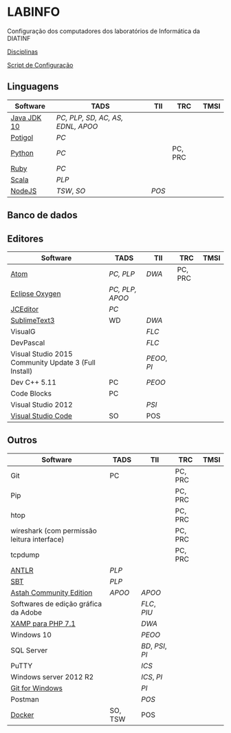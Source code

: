 # LABINFO
Configuração dos computadores dos laboratórios de Informática da DIATINF

[Disciplinas](/disciplinas.md)

[Script de Configuração](/software/labinfo.sh)

## Linguagens

Software                                                    | TADS                              | TII   | TRC     | TMSI
---                                                         | ---                               | ---   | ---     | ---
[Java JDK 10](/software/Java10.md)                          | *PC, PLP, SD, AC, AS, EDNL, APOO* |       |         |      
[Potigol](https://github.com/potigol/potigol)               |  *PC*                             |       |         |      
[Python](/software/Python.md)                               |  *PC*                             |       | PC, PRC |      
[Ruby](/software/Ruby.md)                                   |  *PC*                             |       |         |      
[Scala](https://www.scala-lang.org/download/install.html)   | *PLP*                             |       |         |      
[NodeJS](https://nodejs.org/en/)                            | *TSW*, *SO*                       | _POS_ |         |      

## Banco de dados

## Editores

Software                                             | TADS      | TII   | TRC | TMSI
---                                                  | ---       | ---   | --- | ---
[Atom](/software/Atom.md)                            | _PC, PLP_ | _DWA_ | PC, PRC |     
[Eclipse Oxygen](http://ubuntuhandbook.org/index.php/2016/01/how-to-install-the-latest-eclipse-in-ubuntu-16-04-15-10/) | _PC, PLP, APOO_ | | |
[JCEditor](https://github.com/cristian-henrique/JCEditor) | *PC* |    |  |
[SublimeText3](/software/SublimeText3.md)            | WD        | _DWA_ |    |   
VisualG                                              |           | _FLC_ |    |   
DevPascal                                            |           | _FLC_ |    |   
Visual Studio 2015 Community Update 3 (Full Install) |    | _PEOO_, _PI_ |    |  
Dev C++ 5.11                                         | PC        | _PEOO_ |    |  
Code Blocks                                          | PC        |        |    |  
Visual Studio 2012                                   |           | _PSI_  |    |
[Visual Studio Code](/software/VisualStudioCode.md)  | SO        | POS    |    |

## Outros

Software                                      | TADS      | TII | TRC      | TMSI
---                                           | ---       | --- | ---      | ---
Git                                           | PC        |     |  PC, PRC |
Pip                                           |           |     |  PC, PRC |
htop                                          |           |     |  PC, PRC |
wireshark (com permissão leitura interface)   |           |     |  PC, PRC |
tcpdump                                       |           |     |  PC, PRC |
[ANTLR](/software/Antlr.md)                   | *PLP*     |     |     |
[SBT](/software/sbt.md)                       | *PLP*     |     |     |
[Astah Community Edition](http://astah.net/com-announcement) | *APOO*  | *APOO*  |     |
Softwares de edição gráfica da Adobe          |           | _FLC_, _PIU_ |    |    
[XAMP para PHP 7.1](https://www.apachefriends.org/download.html)    |    | _DWA_ |    |    
Windows 10                                    |           | _PEOO_ |    |  
SQL Server                                    |           | _BD_, _PSI_, _PI_ |    |
PuTTY                                         |           | _ICS_  |    |    
Windows server 2012 R2                        |           | _ICS_, _PI_ |    |   
[Git for Windows](https://git-scm.com/downloads)   |       | _PI_   |    |   
Postman                                       |           | _POS_ |    |  
[Docker](https://www.docker.com)              | SO, TSW   | POS   |    |    
